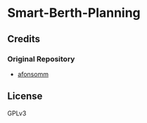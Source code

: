# Smart-Berth-Planning
 
## Credits
### Original Repository

* <p> <a href= "https://github.com/afonsomm/Smart-Berth-Planning"> afonsomm
 </a> </p>

## License
GPLv3